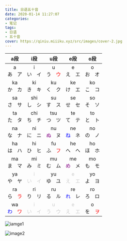 ```yaml
---
title: 日语五十音
date: 2020-01-14 11:27:07
categories:
- 笔记
tags:
- 日语
- 五十音
cover: https://qiniu.miiiku.xyz/src/images/cover-2.jpg
---
```


|   a段   |      i段      |      u段      |   e段   |   o段   |
|:------:|:------------:|:------------:|:------:|:------:|
|   a<br>あ　ア   |   i<br>い　イ      |     u<br>う　<font color=red>ウ</font>      |   e<br>え　エ   |   o<br>お　オ   |
|   ka<br>か　カ   |   ki<br>き　キ      |   ku<br>く　ク   |   ke<br>け　エ   |   ko<br>こ　コ   |
|   sa<br>さ　サ   |   shi<br>し　シ      |   su<br>す　ス   |   se<br>せ　セ   |   so<br>そ　ソ   |
|   ta<br>た　タ   |   chi<br>ち　チ      |   tsu<br>つ　ツ   |   te<br>て　テ   |   to<br>と　ト   |
|   na<br>な　ナ   |   ni<br>に　ニ      |   nu<br><font color=purple>ぬ</font>　ヌ   |   ne<br><font color=blue>ね</font>　ネ   |   no<br>の　ノ   |
|   ha<br>は　ハ   |   hi<br>ひ　ヒ      |   fu<br>ふ　<font color=red>フ</font>   |   he<br>へ　ヘ   |   ho<br>ほ　ホ   |
|   ma<br>ま　マ   |   mi<br>み　ミ      |   mu<br>む　ム   |   me<br><font color=purple>め</font>　メ   |   mo<br>も　モ   |
|   ya<br>や　ヤ   |   <font color="#ccc">i<br>い　イ</font>      |   yu<br>ゆ　ユ   |   <font color="#ccc">e<br>え　エ</font>   |   yo<br>よ　ヨ   |
|   ra<br>ら　<font color=red>ラ</font>   |   ri<br>り　リ      |   ru<br>る　ル   |   re<br><font color=blue>れ</font>　レ   |   ro<br>ろ　ロ   |
|   wa<br><font color=blue>わ</font>　<font color=red>ワ</font>   |  <font color="#ccc">i<br>い　イ</font>      |   <font color="#ccc">u<br>う　ウ</font>   |   <font color="#ccc">e<br>え　エ</font>   |   o<br>を　<font color=red>ヲ</span>   |

![iamge1](https://cloud.miiiku.xyz/attach/2020/01/image1.jpg)

![image2](https://cloud.miiiku.xyz/attach/2020/01/image2.jpg)
